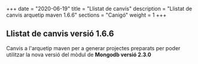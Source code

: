 +++
date        = "2020-06-19"
title       = "Llistat de canvis"
description = "Llistat de canvis arquetip maven 1.6.6"
sections    = "Canigó"
weight		= 1
+++

## Llistat de canvis versió 1.6.6

Canvis a l'arquetip maven per a generar projectes preparats per poder utilitzar la nova versió del mòdul de **Mongodb versió 2.3.0**